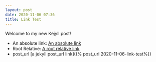 ```yaml
---
layout: post
date: 2020-11-06 07:36
title: Link Test
---
```


Welcome to my new Kejyll post!
* An absolute link: [An absolute link](127.0.0.1:4000/about/)
* Root Relative: [A root relative link](/jekyll/update/welcome-to-jekyll/)
* post_url [a jekyll post_url link]({% post_url 2020-11-06-link-test%})

